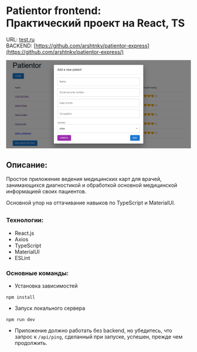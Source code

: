 # Patientor frontend:<br> Практический проект на React, TS

URL: [test.ru](https://test.ru/)
<br>
BACKEND: [https://github.com/arshtnkv/patientor-express](https://github.com/arshtnkv/patientor-express/)

![Cover Image](public/patientor-cover.png)

## Описание:

Простое приложение ведения медицинских карт для врачей, занимающихся диагностикой и обработкой основной медицинской информацией своих пациентов.

Основной упор на оттачивание навыков по TypeScript и MaterialUI.

##

### Технологии:

- React.js
- Axios
- TypeScript
- MaterialUI
- ESLint

### Основные команды:

- Установка зависимостей

```
npm install
```

- Запуск локального сервера

```
npm run dev
```

- Приложение должно работать без backend, но убедитесь, что запрос к `/api/ping`, сделанный при запуске, успешен, прежде чем продолжить.
